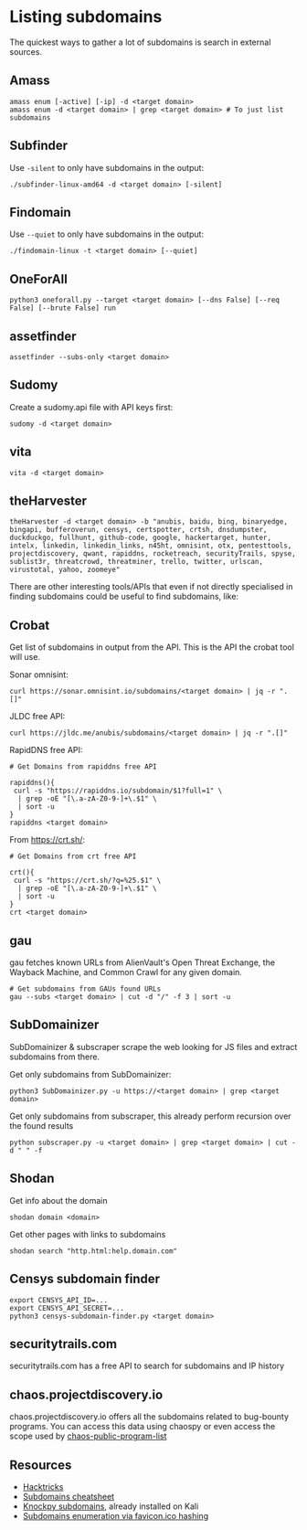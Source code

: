 # Listing subdomains

The quickest ways to gather a lot of subdomains is search in external sources.

## Amass

    amass enum [-active] [-ip] -d <target domain>
    amass enum -d <target domain> | grep <target domain> # To just list subdomains

## Subfinder

Use `-silent` to only have subdomains in the output:

    ./subfinder-linux-amd64 -d <target domain> [-silent]

## Findomain

Use `--quiet` to only have subdomains in the output:

    ./findomain-linux -t <target domain> [--quiet]

## OneForAll

    python3 oneforall.py --target <target domain> [--dns False] [--req False] [--brute False] run

## assetfinder

    assetfinder --subs-only <target domain>

## Sudomy

Create a sudomy.api file with API keys first:

    sudomy -d <target domain>

## vita

    vita -d <target domain>

## theHarvester

    theHarvester -d <target domain> -b "anubis, baidu, bing, binaryedge, bingapi, bufferoverun, censys, certspotter, crtsh, dnsdumpster, duckduckgo, fullhunt, github-code, google, hackertarget, hunter, intelx, linkedin, linkedin_links, n45ht, omnisint, otx, pentesttools, projectdiscovery, qwant, rapiddns, rocketreach, securityTrails, spyse, sublist3r, threatcrowd, threatminer, trello, twitter, urlscan, virustotal, yahoo, zoomeye"

There are other interesting tools/APIs that even if not directly specialised in finding subdomains could be useful 
to find subdomains, like:

## Crobat

Get list of subdomains in output from the API. This is the API the crobat tool will use.

Sonar omnisint:

    curl https://sonar.omnisint.io/subdomains/<target domain> | jq -r ".[]"

JLDC free API:

    curl https://jldc.me/anubis/subdomains/<target domain> | jq -r ".[]"

RapidDNS free API:

    # Get Domains from rapiddns free API
    
    rapiddns(){
     curl -s "https://rapiddns.io/subdomain/$1?full=1" \
      | grep -oE "[\.a-zA-Z0-9-]+\.$1" \
      | sort -u
    }
    rapiddns <target domain>

From https://crt.sh/:

    # Get Domains from crt free API
    
    crt(){
     curl -s "https://crt.sh/?q=%25.$1" \
      | grep -oE "[\.a-zA-Z0-9-]+\.$1" \
      | sort -u
    }
    crt <target domain>

## gau

gau fetches known URLs from AlienVault's Open Threat Exchange, the Wayback Machine, and Common Crawl for any given domain.

    # Get subdomains from GAUs found URLs
    gau --subs <target domain> | cut -d "/" -f 3 | sort -u

## SubDomainizer

SubDomainizer & subscraper scrape the web looking for JS files and extract subdomains from there.

Get only subdomains from SubDomainizer:

    python3 SubDomainizer.py -u https://<target domain> | grep <target domain>

Get only subdomains from subscraper, this already perform recursion over the found results

    python subscraper.py -u <target domain> | grep <target domain> | cut -d " " -f

## Shodan

Get info about the domain

    shodan domain <domain>

Get other pages with links to subdomains

    shodan search "http.html:help.domain.com"

## Censys subdomain finder

    export CENSYS_API_ID=...
    export CENSYS_API_SECRET=...
    python3 censys-subdomain-finder.py <target domain>

## securitytrails.com

securitytrails.com has a free API to search for subdomains and IP history

## chaos.projectdiscovery.io

chaos.projectdiscovery.io offers all the subdomains related to bug-bounty programs. You can access this 
data using chaospy or even access the scope used by 
[chaos-public-program-list](https://github.com/projectdiscovery/chaos-public-program-list)

## Resources

* [Hacktricks](https://book.hacktricks.xyz)
* [Subdomains cheatsheet](https://pentester.land/cheatsheets/2018/11/14/subdomains-enumeration-cheatsheet.html)
* [Knockpy subdomains](https://github.com/guelfoweb/knock), already installed on Kali
* [Subdomains enumeration via favicon.ico hashing](https://github.com/m4ll0k/BBTz/blob/master/favihash.py)

